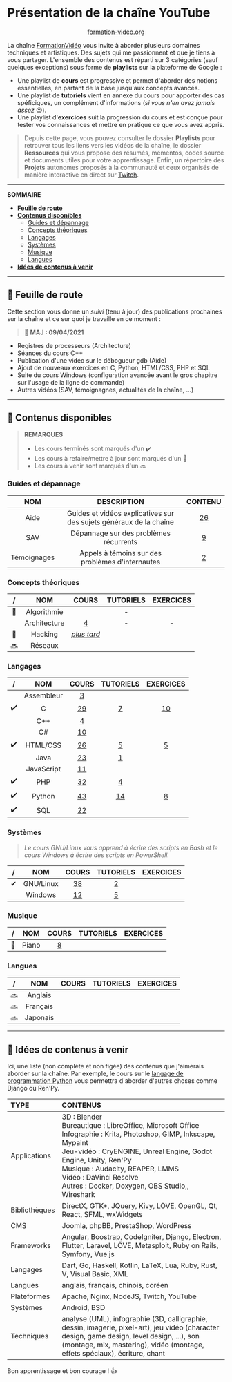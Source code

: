 # Présentation de la chaîne YouTube

<p align="center">
	<img src="https://nsa40.casimages.com/img/2019/10/10/191010123344352794.png" alt=""><br>
	<a href="https://formation-video.org">formation-video.org</a>
</p>

La chaîne [FormationVidéo](https://www.youtube.com/formationvideo8) vous invite à aborder plusieurs domaines techniques et artistiques. Des sujets qui me passionnent et que je tiens à vous partager. L'ensemble des contenus est réparti sur 3 catégories (sauf quelques exceptions) sous forme de **playlists** sur la plateforme de Google :

+ Une playlist de **cours** est progressive et permet d'aborder des notions essentielles, en partant de la base jusqu'aux concepts avancés.
+ Une playlist de **tutoriels** vient en annexe du cours pour apporter des cas spéficiques, un complément d'informations (_si vous n'en avez jamais assez_ 😉).
+ Une playlist d'**exercices** suit la progression du cours et est conçue pour tester vos connaissances et mettre en pratique ce que vous avez appris.

> Depuis cette page, vous pouvez consulter le dossier **Playlists** pour retrouver tous les liens vers les vidéos de la chaîne, le dossier **Ressources** qui vous propose des résumés, mémentos, codes source et documents utiles pour votre apprentissage. Enfin, un répertoire des **Projets** autonomes proposés à la communauté et ceux organisés de manière interactive en direct sur [Twitch](https://www.twitch.tv/jachampagne).

---

**SOMMAIRE**
+ [**Feuille de route**](#-feuille-de-route)
+ [**Contenus disponibles**](#-contenus-disponibles)
  + [Guides et dépannage](#guides-et-dépannage)
  + [Concepts théoriques](#concepts-théoriques)
  + [Langages](#langages)
  + [Systèmes](#systèmes)
  + [Musique](#musique)
  + [Langues](#langues)
+ [**Idées de contenus à venir**](#-idées-de-contenus-à-venir)

---

## 🌱 Feuille de route

Cette section vous donne un _suivi_ (tenu à jour) des publications prochaines sur la chaîne et ce sur quoi je travaille en ce moment :

> 🧭 **MAJ : 09/04/2021**

+ Registres de processeurs (Architecture)
+ Séances du cours C++
+ Publication d'une vidéo sur le débogueur gdb (Aide)
+ Ajout de nouveaux exercices en C, Python, HTML/CSS, PHP et SQL
+ Suite du cours Windows (configuration avancée avant le gros chapitre sur l'usage de la ligne de commande)
+ Autres vidéos (SAV, témoignagnes, actualités de la chaîne, ...)

---

## 🌱 Contenus disponibles

> **REMARQUES**
> + Les cours terminés sont marqués d'un ✔️
> + Les cours à refaire/mettre à jour sont marqués d'un 🔁
> + Les cours à venir sont marqués d'un 🔜

### Guides et dépannage

|NOM|DESCRIPTION|CONTENU|
|:--:|:--:|:--:|
|Aide|Guides et vidéos explicatives sur des sujets généraux de la chaîne|[26](https://github.com/jasonchampagne/FormationVideo/blob/master/Playlists/aide.md)|
|SAV|Dépannage sur des problèmes récurrents|[9](https://github.com/jasonchampagne/FormationVideo/blob/master/Playlists/sav.md)|
|Témoignages|Appels à témoins sur des problèmes d'internautes|[2](https://github.com/jasonchampagne/FormationVideo/blob/master/Playlists/temoignages.md)|

### Concepts théoriques

|/|NOM|COURS|TUTORIELS|EXERCICES|
|:--:|:--:|:--:|:--:|:--:|
|🔁|Algorithmie||-||
||Architecture|[4](https://github.com/jasonchampagne/FormationVideo/blob/master/Playlists/architecture.md)|-|-|
|🔁|Hacking|[_plus tard_](https://jasonchampagne.fr/static/faq-youtube.html)|||
|🔜|Réseaux||||

### Langages

|/|NOM|COURS|TUTORIELS|EXERCICES|
|:--:|:--:|:--:|:--:|:--:|
||Assembleur|[3](https://github.com/jasonchampagne/FormationVideo/blob/master/Playlists/assembleur-cours.md)|||
|✔️|C|[29](https://github.com/jasonchampagne/FormationVideo/blob/master/Playlists/c-cours.md)|[7](https://github.com/jasonchampagne/FormationVideo/blob/master/Playlists/c-tutoriels.md)|[10](https://github.com/jasonchampagne/FormationVideo/blob/master/Playlists/c-exercices.md)|
||C++|[4](https://github.com/jasonchampagne/FormationVideo/blob/master/Playlists/cpp-cours.md)|||
||C#|[10](https://github.com/jasonchampagne/FormationVideo/blob/master/Playlists/csharp-cours.md)|||
|✔️|HTML/CSS|[26](https://github.com/jasonchampagne/FormationVideo/blob/master/Playlists/html-css-cours.md)|[5](https://github.com/jasonchampagne/FormationVideo/blob/master/Playlists/html-css-tutoriels.md)|[5](https://github.com/jasonchampagne/FormationVideo/blob/master/Playlists/html-css-exercices.md)|
||Java|[23](https://github.com/jasonchampagne/FormationVideo/blob/master/Playlists/java-cours.md)|[1](https://github.com/jasonchampagne/FormationVideo/blob/master/Playlists/java-tutoriels.md)||
||JavaScript|[11](https://github.com/jasonchampagne/FormationVideo/blob/master/Playlists/javascript-cours.md)|||
|✔️|PHP|[32](https://github.com/jasonchampagne/FormationVideo/blob/master/Playlists/php-cours.md)|[4](https://github.com/jasonchampagne/FormationVideo/blob/master/Playlists/php-tutoriels.md)||
|✔️|Python|[43](https://github.com/jasonchampagne/FormationVideo/blob/master/Playlists/python-cours.md)|[14](https://github.com/jasonchampagne/FormationVideo/blob/master/Playlists/python-tutoriels.md)|[8](https://github.com/jasonchampagne/FormationVideo/blob/master/Playlists/python-exercices.md)|
|✔️|SQL|[22](https://github.com/jasonchampagne/FormationVideo/blob/master/Playlists/sql-cours.md)|||

### Systèmes

> _Le cours GNU/Linux vous apprend à écrire des scripts en Bash et le cours Windows à écrire des scripts en PowerShell._

|/|NOM|COURS|TUTORIELS|EXERCICES|
|:--:|:--:|:--:|:--:|:--:|
|✔|GNU/Linux|[38](https://github.com/jasonchampagne/FormationVideo/blob/master/Playlists/gnu-linux-cours.md)|[2](https://github.com/jasonchampagne/FormationVideo/blob/master/Playlists/gnu-linux-tutoriels.md)||
||Windows|[12](https://github.com/jasonchampagne/FormationVideo/blob/master/Playlists/windows-cours.md)|[5](https://github.com/jasonchampagne/FormationVideo/blob/master/Playlists/windows-tutoriels.md)||

### Musique

|/|NOM|COURS|TUTORIELS|EXERCICES|
|:--:|:--:|:--:|:--:|:--:|
|🔁|Piano|[8](https://github.com/jasonchampagne/FormationVideo/blob/master/Playlists/piano-cours.md)|||

### Langues

|/|NOM|COURS|TUTORIELS|EXERCICES|
|:--:|:--:|:--:|:--:|:--:|
|🔜|Anglais||||
|🔜|Français||||
|🔜|Japonais||||

---

## 🌱 Idées de contenus à venir

Ici, une liste (non complète et non figée) des contenus que j'aimerais aborder sur la chaîne. Par exemple, le cours sur le [langage de programmation Python](https://www.youtube.com/playlist?list=PLrSOXFDHBtfHg8fWBd7sKPxEmahwyVBkC) vous permettra d'aborder d'autres choses comme Django ou Ren'Py.

|TYPE|CONTENUS|
|:--|:--|
|Applications|3D : Blender<br>Bureautique : LibreOffice, Microsoft Office<br>Infographie : Krita, Photoshop, GIMP, Inkscape, Mypaint<br>Jeu-vidéo : CryENGINE, Unreal Engine, Godot Engine, Unity, Ren'Py<br>Musique : Audacity, REAPER, LMMS<br>Vidéo : DaVinci Resolve<br>Autres : Docker, Doxygen, OBS Studio,, Wireshark|
|Bibliothèques|DirectX, GTK+, JQuery, Kivy, LÖVE, OpenGL, Qt, React, SFML, wxWidgets|
|CMS|Joomla, phpBB, PrestaShop, WordPress|
|Frameworks|Angular, Boostrap, CodeIgniter, Django, Electron, Flutter, Laravel, LÖVE, Metasploit, Ruby on Rails, Symfony, Vue.js|
|Langages|Dart, Go, Haskell, Kotlin, LaTeX, Lua, Ruby, Rust, V, Visual Basic, XML|
|Langues|anglais, français, chinois, coréen|
|Plateformes|Apache, Nginx, NodeJS, Twitch, YouTube|
|Systèmes|Android, BSD|
|Techniques|analyse (UML), infographie (3D, calligraphie, dessin, imagerie, pixel-art), jeu vidéo (character design, game design, level design, ...), son (montage, mix, mastering), vidéo (montage, effets spéciaux), écriture, chant|

Bon apprentissage et bon courage ! 👍
